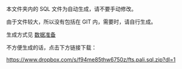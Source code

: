 本文件夹内的 SQL 文件为自动生成，请不要手动修改。

由于文件较大，所以没有包括在 GIT 内，需要时，请自行生成。

生成方式见 [数据准备](../README.md)

不方便生成的话，点击下方链接下载：

https://www.dropbox.com/s/f94me85thw6750z/fts.pali.sql.zip?dl=1
